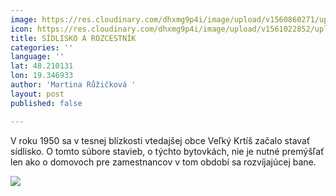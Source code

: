 ```yaml
---
image: https://res.cloudinary.com/dhxmg9p4i/image/upload/v1560860271/uploads/bcaa-3.png
icon: https://res.cloudinary.com/dhxmg9p4i/image/upload/v1561022852/uploads/icon-plant.jpg
title: SÍDLISKO A ROZCESTNÍK
categories: ''
language: ''
lat: 48.210131
lon: 19.346933
author: 'Martina Růžičková '
layout: post
published: false

---
```

V roku 1950 sa v tesnej blízkosti vtedajšej obce Veľký Krtíš začalo stavať sídlisko. O tomto súbore stavieb, o týchto bytovkách, nie je nutné premýšľať len ako o domovoch pre zamestnancov v tom období sa rozvíjajúcej bane.

![](https://res.cloudinary.com/dhxmg9p4i/image/upload/v1560859590/uploads/bcaa-1.png)